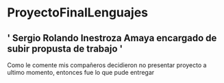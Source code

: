 # ProyectoFinalLenguajes
## ' Sergio Rolando Inestroza Amaya encargado de subir propusta de trabajo '
Como le comente mis compañeros decidieron no presentar proyecto a ultimo momento, entonces fue lo que pude entregar